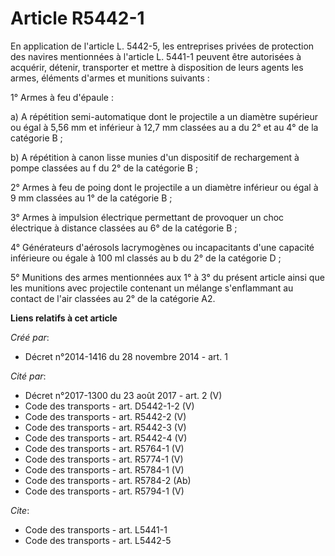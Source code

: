 # Article R5442-1

En application de l'article L. 5442-5, les entreprises privées de protection des navires mentionnées à l'article L. 5441-1
peuvent être autorisées à acquérir, détenir, transporter et mettre à disposition de leurs agents les armes, éléments d'armes
et munitions suivants : 

1° Armes à feu d'épaule : 

a) A répétition semi-automatique dont le projectile a un diamètre supérieur ou égal à 5,56 mm et inférieur à 12,7 mm classées
au a du 2° et au 4° de la catégorie B ; 

b) A répétition à canon lisse munies d'un dispositif de rechargement à pompe classées au f du 2° de la catégorie B ; 

2° Armes à feu de poing dont le projectile a un diamètre inférieur ou égal à 9 mm classées au 1° de la catégorie B ; 

3° Armes à impulsion électrique permettant de provoquer un choc électrique à distance classées au 6° de la catégorie B ; 

4° Générateurs d'aérosols lacrymogènes ou incapacitants d'une capacité inférieure ou égale à 100 ml classés au b du 2° de la
catégorie D ; 

5° Munitions des armes mentionnées aux 1° à 3° du présent article ainsi que les munitions avec projectile contenant un
mélange s'enflammant au contact de l'air classées au 2° de la catégorie A2.

**Liens relatifs à cet article**

_Créé par_:

  - Décret n°2014-1416 du 28 novembre 2014 - art. 1

_Cité par_:

  - Décret n°2017-1300 du 23 août 2017 - art. 2 (V)
  - Code des transports - art. D5442-1-2 (V)
  - Code des transports - art. R5442-2 (V)
  - Code des transports - art. R5442-3 (V)
  - Code des transports - art. R5442-4 (V)
  - Code des transports - art. R5764-1 (V)
  - Code des transports - art. R5774-1 (V)
  - Code des transports - art. R5784-1 (V)
  - Code des transports - art. R5784-2 (Ab)
  - Code des transports - art. R5794-1 (V)

_Cite_:

  - Code des transports - art. L5441-1
  - Code des transports - art. L5442-5
